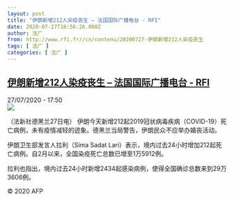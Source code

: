 ```yaml
---
layout: post
title: "伊朗新增212人染疫丧生 – 法国国际广播电台 - RFI"
date: 2020-07-27T16:56:26.000Z
author: 法广
from: http://www.rfi.fr//cn/contenu/20200727-伊朗新增212人染疫丧生
tags: [ 法广 ]
categories: [ 法广 ]
---
```

<!--1595868986000-->
[伊朗新增212人染疫丧生 – 法国国际广播电台 - RFI](http://www.rfi.fr//cn/contenu/20200727-%E4%BC%8A%E6%9C%97%E6%96%B0%E5%A2%9E212%E4%BA%BA%E6%9F%93%E7%96%AB%E4%B8%A7%E7%94%9F)
------

<div>
<div>27/07/2020 - 17:50</div><img src="https://s.rfi.fr/media/display/60cfe02e-d022-11ea-bd91-005056bff430/w:310/p:16x9/int0019b.200727235002.jpg"><div class="t-content__body u-clearfix"><div class="m-interstitial"></div><p>（法新社德黑兰27日电）    伊朗今天新增212起2019冠状病毒疾病（COVID-19）死亡病例，未有疫情减轻的迹象。德黑兰当局警告，伊朗民众不应举办婚丧活动。</p><p>    伊朗卫生部发言人拉利（Sima Sadat Lari）表示，境内过去24小时增加212起死亡病例。自2月以来，全国染疫死亡总数已增至1万5912例。</p><p>    拉利也指出，境内过去24小时新增2434起感染病例，使得全国确诊总数来到29万3606例。</p><p class="t-copyright">© 2020 AFP</p>        </div>
</div>
